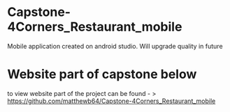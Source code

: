 # Capstone-4Corners_Restaurant_mobile
Mobile application created on android studio. Will upgrade quality in future


# Website part of capstone below 
to view website part of the project can be found - > https://github.com/matthewb64/Capstone-4Corners_Restaurant_mobile
